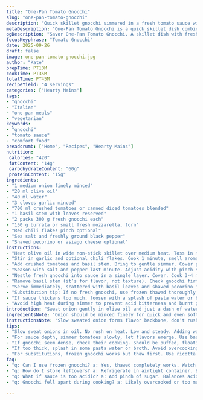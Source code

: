 ```yaml
---
title: "One-Pan Tomato Gnocchi"
slug: "one-pan-tomato-gnocchi"
description: "Quick skillet gnocchi simmered in a fresh tomato sauce with garlic and herbs. The bocconcini melts into creamy pockets creating contrasting textures. Uses less oil and adds a pinch of chili flakes for subtle heat. Onion sweated gently with water to soften without browning, preserving delicate flavors. Basil stems infuse sauce; leaves finish dish for brightness. Cook gnocchi directly in sauce to absorb flavor and thicken sauce naturally. Simple substitutions possible for fresh cheese and herbs, keeping dish flexible. Timing relies on visual cues and aromatic cues rather than strict minutes. Rustic, fuss-free, rewarding comfort food."
metaDescription: "One-Pan Tomato Gnocchi is a quick skillet dish combining garlic, herbs, and creamy cheese. A fresh Italian-inspired meal packed with flavor."
ogDescription: "Savor One-Pan Tomato Gnocchi. A skillet dish with fresh tomatoes, herbs, and melty cheese. Simple and full of flavor for any occasion."
focusKeyphrase: "Tomato Gnocchi"
date: 2025-09-26
draft: false
image: one-pan-tomato-gnocchi.jpg
author: "Kate"
prepTime: PT10M
cookTime: PT35M
totalTime: PT45M
recipeYield: "4 servings"
categories: ["Hearty Mains"]
tags:
- "gnocchi"
- "Italian"
- "one-pan meals"
- "vegetarian"
keywords:
- "gnocchi"
- "tomato sauce"
- "comfort food"
breadcrumb: ["Home", "Recipes", "Hearty Mains"]
nutrition: 
 calories: "420"
 fatContent: "14g"
 carbohydrateContent: "60g"
 proteinContent: "15g"
ingredients:
- "1 medium onion finely minced"
- "20 ml olive oil"
- "40 ml water"
- "3 cloves garlic minced"
- "700 ml crushed tomatoes or canned diced tomatoes blended"
- "1 basil stem with leaves reserved"
- "2 packs 300 g fresh gnocchi each"
- "150 g burrata or small fresh mozzarella, torn"
- "Red chili flakes pinch optional"
- "Sea salt and freshly ground black pepper"
- "Shaved pecorino or asiago cheese optional"
instructions:
- "Heat olive oil in wide non-stick skillet over medium heat. Toss in minced onion. Stir constantly, sweat without coloring about 6 minutes. Add water to loosen mixture, cook 4 minutes more. Onion should be translucent and soft, not brown – no bitterness allowed."
- "Stir in garlic and optional chili flakes. Cook 1 minute, smell aroma change—fresh pungent garlic, no burnt bits."
- "Add crushed tomatoes and basil stem. Bring to gentle simmer. Cover partially with splatter guard or lid tilted. Reduce heat to medium-low, simmer sauce 18-20 minutes until slightly thickened and glossy, stirring occasionally. Watch for bubbles – slow consistent simmer, minimal skin forming on top."
- "Season with salt and pepper last minute. Adjust acidity with pinch sugar if tomatoes too sharp."
- "Nestle fresh gnocchi into sauce in a single layer. Cover. Cook 3-4 minutes without stirring until gnocchi start puffing and floating. Flip gently with spatula, scatter torn burrata on top. Cover again. Cook 3 more minutes until gnocchi tender and cheese melts into creamy pockets."
- "Remove basil stem (it’s for flavor, not texture). Check gnocchi firmness by pressing one gently against pan, should give but keep shape. Sauce should coat gnocchi thickly."
- "Serve immediately, scattered with basil leaves and shaved pecorino if available. Spoon sauce generously. Best eaten right away."
- "Substitution tip: If no fresh gnocchi, use frozen thawed thoroughly or soft cooked small pasta. Burrata replaced by creamy ricotta or soft goat cheese—different texture but still luscious."
- "If sauce thickens too much, loosen with a splash of pasta water or broth reserved from cooking gnocchi separately."
- "Avoid high heat during simmer to prevent acid bitterness and burnt garlic flavor."
introduction: "Sweat onion gently in olive oil and just a dash of water. No rush or the flavor sears bitter in seconds. Garlic added after softness, releasing punch but never blackened. Tip: simmering crushed tomatoes slowly lets flavors deepen — use those stems on your basil; they’re flavor gold. Toss gnocchi in sauce instead of boiling separately. They steam their starch and soak sauce simultaneously. Bocconcini melts in irregular pockets, creamy softness cuts that yeasty gnocchi chew. Heat just right — low enough to avoid breaking cheese, high enough for sauce to bubble. Unexpected pinch of chili sneakily pokes flavor awake. Shave pecorino atop for salty snap or use asiago if you like sharper edge. Serve hot or risk cheese firming and gnocchi stiffening. You don’t want that. Timing is sensory: smell, sight, subtle texture changes. No countdowns here. Cooking is not a stopwatch. It’s feel, smell, touch. Learn those signals and you’ve got it."
ingredientsNote: "Onion should be minced finely for quick and even softening without overcooking. Adding water in early sweating phase is a classic technique to draw out moisture and avoid caramelization until base is tender. Garlic crushes stronger flavor — best added late to prevent bitterness. Crushed tomatoes work beautifully here; canned diced blended smooth if needed save a step but crushed preferred for texture. Basil stems give woody herbal essence deeper than leaves alone. Fresh gnocchi dissolves in sauce; frozen can work if thawed completely but firmer varieties need careful timing. Bocconcini adds creaminess but burrata or even fresh mozzarella works for stretchy melted effect. Chili flakes optional but adds dimension — subtle heat can lift a tomato sauce. Cheeses to shave on top offer varied complexity; pecorino sharp and salty, asiago buttery with bite. Swapping basil for oregano is possible but changes the dish character."
instructionsNote: "Slow sweated onion forms flavor backbone, don’t rush. Use moderate heat, stir often to prevent browning. Adding water here extracts moisture and softens without breaking down cells aggressively. Garlic is delicate; add late to avoid burning—smell is key signal. Simmer sauce covered partially keeps moisture in, slow thickening yields well-integrated flavor, watch skin forming on sauce but don’t stir constantly — let it breathe. Toss gnocchi in sauce for final cooking. They release starch thickening sauce, no need for extra flour or thickeners. Turning gnocchi ensures even cooking, watch for puff and gentle floating. Melt cheese last to prevent rubbery texture, cover helps hold heat to melt but keep shape. Remove basil stems before serving or they add stringiness. Taste and adjust salt last because cooking concentrates flavors. Keep dish warm but not reheated repeatedly or gnocchi stiffen and cheese hardens."
tips:
- "Slow sweat onions in oil. No rush on heat. Low and steady. Adding water draws moisture out. Prevents burning. Aromas signal readiness. Garlic goes in last to avoid bitter. "
- "For sauce depth, simmer tomatoes slowly, let flavors emerge. Use basil stems; they add earthy undertones. Classic technique, don’t skip it. Gnocchi cooks in sauce, no boiling separate. It absorbs flavors."
- "If gnocchi seem dense, check their cooking. Should be puffed, floating. Flip gently to avoid breaking. Don't stir too much, let them breathe. Timing based on visuals and smell."
- "If too thick, splash in some pasta water or broth. Avoid overcooking—gnocchi and cheese firm up. Check texture often, adjust taste last. Salt enhances flavors, do this just before serving."
- "For substitutions, frozen gnocchi works but thaw first. Use ricotta or goat cheese instead of burrata. Swap basil for oregano but changes flavor profile. Keep an eye on garlic to prevent burning."
faq:
- "q: Can I use frozen gnocchi? a: Yes, thawed completely works. Watch cooking time. Firm varieties may need adjustments. Test with a pinch."
- "q: How do I store leftovers? a: Refrigerate in airtight container. Best within couple of days. Reheat gently on low; too hot will harden cheese and gnocchi."
- "q: What if sauce is too acidic? a: Add pinch of sugar. Balances acidity, enhances overall flavor. Also, reduce heat; rapid simmer can intensify acid."
- "q: Gnocchi fell apart during cooking? a: Likely overcooked or too much stirring. Gently flipping or monitoring closely helps. Texture checks matter—avoid losing shape."

---
```

